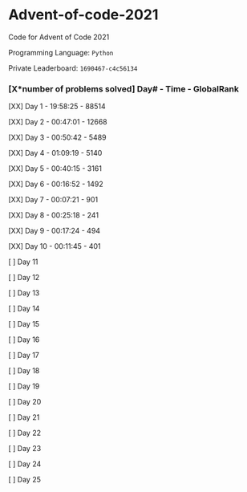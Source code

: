 # Advent-of-code-2021

Code for Advent of Code 2021

Programming Language: `Python`

Private Leaderboard: `1690467-c4c56134`

### [X*number of problems solved] Day# - Time - GlobalRank

[XX] Day 1 - 19:58:25 - 88514

[XX] Day 2 - 00:47:01 - 12668

[XX] Day 3 - 00:50:42 - 5489

[XX] Day 4 - 01:09:19 - 5140

[XX] Day 5 - 00:40:15 - 3161

[XX] Day 6 - 00:16:52 - 1492

[XX] Day 7 - 00:07:21 - 901

[XX] Day 8 - 00:25:18 - 241

[XX] Day 9 - 00:17:24 - 494

[XX] Day 10 - 00:11:45 - 401

[ ] Day 11

[ ] Day 12

[ ] Day 13

[ ] Day 14

[ ] Day 15

[ ] Day 16

[ ] Day 17

[ ] Day 18

[ ] Day 19

[ ] Day 20

[ ] Day 21

[ ] Day 22

[ ] Day 23

[ ] Day 24

[ ] Day 25
